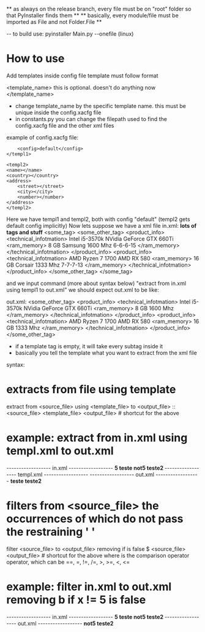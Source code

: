 ** as always on the release branch, every file must be on "root" folder so that PyInstaller finds them **
**               basically, every module/file must be imported as File and not Folder.File             **

--  to build use: pyinstaller Main.py --onefile (linux)

# How to use
Add templates inside config file
template must follow format

<template_name>
	<template>
		the xml pattern you want to extract here
	</template>
	<config>
		this is optional. doesn't do anything now		
	</config>
</template_name>

* change template_name by the specific template name. this must be unique inside the config.xacfg file
* in constants.py you can change the filepath used to find the config.xacfg file and the other xml files

example of config.xacfg file:

<config>
    <templ1>
        <template>
            <product_info>
                <technical_infotmation>
                    <cpu></cpu>
                    <gpu></gpu>
                    <ram_memory>
			<capacity></capacity>
			<frequency></frequency>
		    </ram_memory>
                </technical_infotmation>
            </product_info>
        </template>

        <config>default</config>
    </templ1>

    <templ2>
 	<name></name>
	<country></country>
	<address>
		<street></street>
		<city></city>
		<number></number>
	</address>
    </templ2>
</config>

Here we have templ1 and templ2, both with config "default" (templ2 gets default config implicitly)
Now lets suppose we have a xml file
in.xml:
<products>
    **lots of tags and stuff**
    <some_tag>
        <some_other_tag>
            <product_info>
                <technical_infotmation>
                    <cpu>
                        <manufacturer>Intel</manufacturer>
                        <model>i5-3570k</model>
                    </cpu>
                    <gpu>
                        <manufacturer>NVidia</manufacturer>
                        <model>GeForce GTX 660Ti</model>
                    </gpu>
                    <ram_memory>
                        <capacity>8 GB</capacity>
                        <manufacturer>Samsung</manufacturer>
                        <frequency>1600 Mhz</frequency>
                        <timing>6-6-6-15</timing>
                    </ram_memory>
                </technical_infotmation>
            </product_info>
            <product_info>
                <technical_infotmation>
                    <cpu>
                        <manufacturer>AMD</manufacturer>
                        <model>Ryzen 7 1700</model>
                    </cpu>
                    <gpu>
                        <manufacturer>AMD</manufacturer>
                        <model>RX 580</model>
                    </gpu>
                    <ram_memory>
                        <capacity>16 GB</capacity>
                        <manufacturer>Corsair</manufacturer>
                        <frequency>1333 Mhz</frequency>
                        <timing>7-7-7-13</timing>
                    </ram_memory>
                </technical_infotmation>
            </product_info>
        </some_other_tag>
    </some_tag>
</products>

and we input command (more about syntax below) "extract from in.xml using templ1 to out.xml"
we should expect out.xml to be like:

out.xml:
<some_other_tag>
    <product_info>
        <technical_infotmation>
            <cpu>
                <manufacturer>Intel</manufacturer>
                <model>i5-3570k</model>
            </cpu>
            <gpu>
                <manufacturer>NVidia</manufacturer>
                <model>GeForce GTX 660Ti</model>
            </gpu>
            <ram_memory>
                <capacity>8 GB</capacity>
                <frequency>1600 Mhz</frequency>
            </ram_memory>
        </technical_infotmation>
    </product_info>
    <product_info>
        <technical_infotmation>
            <cpu>
                <manufacturer>AMD</manufacturer>
                <model>Ryzen 7 1700</model>
            </cpu>
            <gpu>
                <manufacturer>AMD</manufacturer>
                <model>RX 580</model>
            </gpu>
            <ram_memory>
                <capacity>16 GB</capacity>
                <frequency>1333 Mhz</frequency>
            </ram_memory>
        </technical_infotmation>
    </product_info>
</some_other_tag>

* if a template tag is empty, it will take every subtag inside it
* basically you tell the template what you want to extract from the xml file

syntax:

# extracts from file using template
extract from <source_file> using <template_file> to <output_file>
:: <source_file> <template_file> <output_file>  # shortcut for the above
# example: extract from in.xml using templ.xml to out.xml
------------------ in.xml ------------------
<root>
    <b>
        <x>5</x>
        <y>teste</y>
    </b>
    <b>
        <x>not5</x>
        <y>teste2</y>
    </b>
</root>
------------------ templ.xml ------------------
<b>
    <y></y>
</b>
------------------ out.xml ------------------
<b>
    <y>teste</y>
</b>
<b>
    <y>teste2</y>
</b>

# filters from <source_file> the occurrences of <candidate> which do not pass the restraining '<field> <comp> <value>'
filter <source_file> to <output_file> removing <candidate> if <field> <comp> <value> is false
$ <source_file> <output_file> <candidate> <field> <comp> <value>  # shortcut for the above
    where
        <comp> is the comparison operator operator, which can be ==, =, !=, /=, >, >=, <, <=
# example: filter in.xml to out.xml removing b if x != 5 is false
------------------ in.xml ------------------
<root>
    <b>
        <x>5</x>
        <y>teste</y>
    </b>
    <b>
        <x>not5</x>
        <y>teste2</y>
    </b>
</root>
------------------ out.xml ------------------
<root>
    <b>
        <x>not5</x>
        <y>teste2</y>
    </b>
</root>
